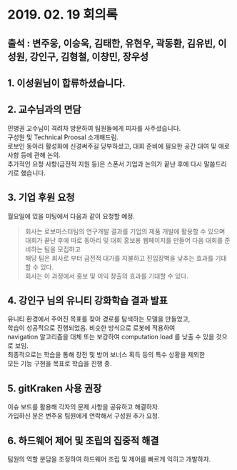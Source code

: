 # 2019. 02. 19 회의록

## 출석 : 변주웅, 이승욱, 김태한, 유현우, 곽동환, 김유빈, 이성원, 강인구, 김형철, 이창민, 장우성

## 1. 이성원님이 합류하셨습니다.

## 2. 교수님과의 면담   
민병권 교수님이 격려차 방문하여 팀원들에게 피자를 사주셨습니다.  
구성원 및 Technical Proosal 소개해드림.  
로보인 동아리 활성화에 신경써주길 당부하셨고, 대회 준비에 필요한 공간 대여 및 애로 사항 등에 관해 논의.  
추가적인 요청 사항(금전적 지원 등)은 스폰서 기업과 논의가 끝난 후에 다시 말씀드리기로 했습니다.

## 3. 기업 후원 요청  
월요일에 있을 미팅에서 다음과 같이 요청할 예정.
> 회사는 로보마스터팀의 연구개발 결과를 기업의 제품 개발에 활용할 수 있으며  
대회가 끝난 후에 따로 동아리 및 대회 홍보용 웹페이지를 만들어 다음 대회를 준비하는 팀을 모집하고  
해당 팀은 회사로 부터 금전적 대가를 지불하고 진입장벽을 낮추는 효과를 기대할 수 있다.  
회사는 이 과정에서 홍보 및 이익 창출의 효과를 기대할 수 있다.  


## 4. 강인구 님의 유니티 강화학습 결과 발표  
유니티 환경에서 주어진 목표를 찾아 경로를 탐색하는 모델을 만들었고,  
학습이 성공적으로 진행되었음. 비슷한 방식으로 로봇에 적용하여  
navigation 알고리즘을 대체 또는 보강하여 computation load 를 낮출 수 있을 것으로 보임.  
최종적으로는 학습을 통해 장전 및 방어 보너스 획득 등의 특수 상황을 제외한  
모든 기능 구현을 목표로 학습을 진행 중.  

## 5. gitKraken 사용 권장  
이슈 보드를 활용해 각자의 문제 사항을 공유하고 해결하자.  
가입하신 분은 변주웅 팀원에게 연락해서 구성원 추가 요청.  

## 6. 하드웨어 제어 및 조립의 집중적 해결  
팀원의 역할 분담을 조정하여 하드웨어 조립 및 제어를 빠르게 익히고 개발하자.  
